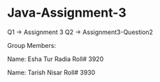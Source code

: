 # Java-Assignment-3

Q1 -> Assignment 3
Q2 -> Assignment3-Question2



Group Members:

Name:  Esha Tur Radia      Roll# 3920

Name:  Tarish Nisar        Roll#  3930
